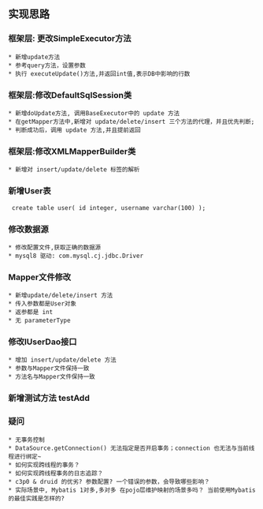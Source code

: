 ## 实现思路

### 框架层: 更改SimpleExecutor方法

    * 新增update方法
    * 参考query方法，设置参数
    * 执行 executeUpdate()方法,并返回int值,表示DB中影响的行数

### 框架层:修改DefaultSqlSession类

    * 新增doUpdate方法, 调用BaseExecutor中的 update 方法 
    * 在getMapper方法中,新增对 update/delete/insert 三个方法的代理，并且优先判断;
    * 判断成功后，调用 update 方法,并且提前返回  

### 框架层:修改XMLMapperBuilder类

    * 新增对 insert/update/delete 标签的解析

### 新增User表
`  create table user(
       id integer,
       username varchar(100)
   );
`

### 修改数据源

    * 修改配置文件,获取正确的数据源
    * mysql8 驱动: com.mysql.cj.jdbc.Driver 
    
### Mapper文件修改

    * 新增update/delete/insert 方法
    * 传入参数都是User对象
    * 返参都是 int 
    * 无 parameterType
    
### 修改IUserDao接口

    * 增加 insert/update/delete 方法
    * 参数与Mapper文件保持一致
    * 方法名与Mapper文件保持一致
    
### 新增测试方法 **testAdd**


### 疑问

    * 无事务控制
    * DataSource.getConnection() 无法指定是否开启事务；connection 也无法与当前线程进行绑定~
    * 如何实现跨线程的事务？
    * 如何实现跨线程事务的日志追踪？
    * c3p0 & druid 的优劣? 参数配置? 一个错误的参数，会导致哪些影响？
    * 实际场景中, Mybatis 1对多,多对多 在pojo层维护映射的场景多吗？ 当前使用Mybatis的最佳实践是怎样的? 


